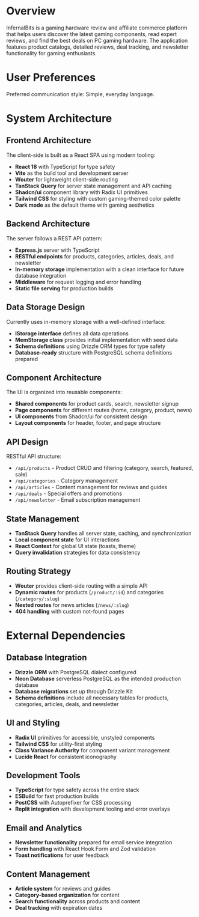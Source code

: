 # Overview

InfernalBits is a gaming hardware review and affiliate commerce platform that helps users discover the latest gaming components, read expert reviews, and find the best deals on PC gaming hardware. The application features product catalogs, detailed reviews, deal tracking, and newsletter functionality for gaming enthusiasts.

# User Preferences

Preferred communication style: Simple, everyday language.

# System Architecture

## Frontend Architecture
The client-side is built as a React SPA using modern tooling:
- **React 18** with TypeScript for type safety
- **Vite** as the build tool and development server
- **Wouter** for lightweight client-side routing
- **TanStack Query** for server state management and API caching
- **Shadcn/ui** component library with Radix UI primitives
- **Tailwind CSS** for styling with custom gaming-themed color palette
- **Dark mode** as the default theme with gaming aesthetics

## Backend Architecture
The server follows a REST API pattern:
- **Express.js** server with TypeScript
- **RESTful endpoints** for products, categories, articles, deals, and newsletter
- **In-memory storage** implementation with a clean interface for future database integration
- **Middleware** for request logging and error handling
- **Static file serving** for production builds

## Data Storage Design
Currently uses in-memory storage with a well-defined interface:
- **IStorage interface** defines all data operations
- **MemStorage class** provides initial implementation with seed data
- **Schema definitions** using Drizzle ORM types for type safety
- **Database-ready** structure with PostgreSQL schema definitions prepared

## Component Architecture
The UI is organized into reusable components:
- **Shared components** for product cards, search, newsletter signup
- **Page components** for different routes (home, category, product, news)
- **UI components** from Shadcn/ui for consistent design
- **Layout components** for header, footer, and page structure

## API Design
RESTful API structure:
- `/api/products` - Product CRUD and filtering (category, search, featured, sale)
- `/api/categories` - Category management
- `/api/articles` - Content management for reviews and guides
- `/api/deals` - Special offers and promotions
- `/api/newsletter` - Email subscription management

## State Management
- **TanStack Query** handles all server state, caching, and synchronization
- **Local component state** for UI interactions
- **React Context** for global UI state (toasts, theme)
- **Query invalidation** strategies for data consistency

## Routing Strategy
- **Wouter** provides client-side routing with a simple API
- **Dynamic routes** for products (`/product/:id`) and categories (`/category/:slug`)
- **Nested routes** for news articles (`/news/:slug`)
- **404 handling** with custom not-found pages

# External Dependencies

## Database Integration
- **Drizzle ORM** with PostgreSQL dialect configured
- **Neon Database** serverless PostgreSQL as the intended production database
- **Database migrations** set up through Drizzle Kit
- **Schema definitions** include all necessary tables for products, categories, articles, deals, and newsletter

## UI and Styling
- **Radix UI** primitives for accessible, unstyled components
- **Tailwind CSS** for utility-first styling
- **Class Variance Authority** for component variant management
- **Lucide React** for consistent iconography

## Development Tools
- **TypeScript** for type safety across the entire stack
- **ESBuild** for fast production builds
- **PostCSS** with Autoprefixer for CSS processing
- **Replit integration** with development tooling and error overlays

## Email and Analytics
- **Newsletter functionality** prepared for email service integration
- **Form handling** with React Hook Form and Zod validation
- **Toast notifications** for user feedback

## Content Management
- **Article system** for reviews and guides
- **Category-based organization** for content
- **Search functionality** across products and content
- **Deal tracking** with expiration dates